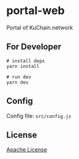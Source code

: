 # portal-web

Portal of KuChain.network


## For Developer

```
# install deps
yarn install

# run dev
yarn dev
```


## Config

Config file: `src/config.js`

## License

[Apache License](LICENSE)
